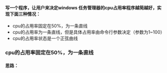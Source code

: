 #### 写一个程序，让用户来决定windows 任务管理器的cpu占用率程序越简越好，实现下面三种情况：

+ cpu的占用率固定在50%，为一条直线
+ cpu的占用率为一条直线，但是具体占用率由命令行参数决定（参数为1~100）
+ cpu的占用率状态是一个正弦曲线



### cpu的占用率固定在50%，为一条直线

#### 思路：